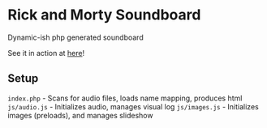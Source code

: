 # Rick and Morty Soundboard
Dynamic-ish php generated soundboard

See it in action at [here](http://ryunp.com/p/rmsb)!

## Setup

`index.php` - Scans for audio files, loads name mapping, produces html
`js/audio.js` - Initializes audio, manages visual log
`js/images.js` - Initializes images (preloads), and manages slideshow
